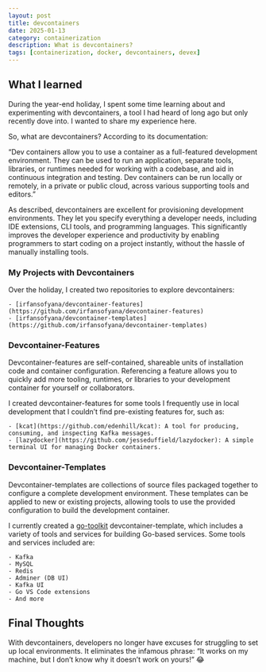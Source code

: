 ```yaml
---
layout: post
title: devcontainers
date: 2025-01-13
category: containerization
description: What is devcontainers?
tags: [containerization, docker, devcontainers, devex]
---
```


## What I learned

During the year-end holiday, I spent some time learning about and experimenting with devcontainers, a tool I had heard of long ago but only recently dove into. I wanted to share my experience here.

So, what are devcontainers? According to its documentation:

“Dev containers allow you to use a container as a full-featured development environment. They can be used to run an application, separate tools, libraries, or runtimes needed for working with a codebase, and aid in continuous integration and testing. Dev containers can be run locally or remotely, in a private or public cloud, across various supporting tools and editors.”

As described, devcontainers are excellent for provisioning development environments. They let you specify everything a developer needs, including IDE extensions, CLI tools, and programming languages. This significantly improves the developer experience and productivity by enabling programmers to start coding on a project instantly, without the hassle of manually installing tools.

### My Projects with Devcontainers

Over the holiday, I created two repositories to explore devcontainers:

    - [irfansofyana/devcontainer-features](https://github.com/irfansofyana/devcontainer-features)
    - [irfansofyana/devcontainer-templates](https://github.com/irfansofyana/devcontainer-templates)

### Devcontainer-Features

Devcontainer-features are self-contained, shareable units of installation code and container configuration. Referencing a feature allows you to quickly add more tooling, runtimes, or libraries to your development container for yourself or collaborators.

I created devcontainer-features for some tools I frequently use in local development that I couldn’t find pre-existing features for, such as:

    - [kcat](https://github.com/edenhill/kcat): A tool for producing, consuming, and inspecting Kafka messages.
    - [lazydocker](https://github.com/jesseduffield/lazydocker): A simple terminal UI for managing Docker containers.

### Devcontainer-Templates

Devcontainer-templates are collections of source files packaged together to configure a complete development environment. These templates can be applied to new or existing projects, allowing tools to use the provided configuration to build the development container.

I currently created a [go-toolkit](https://github.com/irfansofyana/devcontainer-templates/tree/main/src/go-toolkit) devcontainer-template, which includes a variety of tools and services for building Go-based services. Some tools and services included are:

    - Kafka
    - MySQL
    - Redis
    - Adminer (DB UI)
    - Kafka UI
    - Go VS Code extensions
    - And more

## Final Thoughts

With devcontainers, developers no longer have excuses for struggling to set up local environments. It eliminates the infamous phrase: “It works on my machine, but I don’t know why it doesn’t work on yours!” 😂